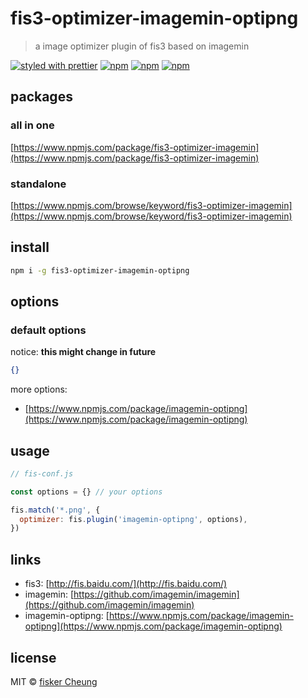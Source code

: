# fis3-optimizer-imagemin-optipng

> a image optimizer plugin of fis3 based on imagemin

[![styled with prettier](https://img.shields.io/badge/styled_with-prettier-ff69b4.svg?style=flat-square)](https://github.com/prettier/prettier)
[![npm](https://img.shields.io/npm/v/fis3-optimizer-imagemin-optipng.svg?style=flat-square)](https://www.npmjs.com/package/fis3-optimizer-imagemin-optipng)
[![npm](https://img.shields.io/npm/dt/fis3-optimizer-imagemin-optipng.svg?style=flat-square)](https://www.npmjs.com/package/fis3-optimizer-imagemin-optipng)
[![npm](https://img.shields.io/npm/dm/fis3-optimizer-imagemin-optipng.svg?style=flat-square)](https://www.npmjs.com/package/fis3-optimizer-imagemin-optipng)

## packages

### all in one

[https://www.npmjs.com/package/fis3-optimizer-imagemin](https://www.npmjs.com/package/fis3-optimizer-imagemin)

### standalone

[https://www.npmjs.com/browse/keyword/fis3-optimizer-imagemin](https://www.npmjs.com/browse/keyword/fis3-optimizer-imagemin)

## install

```sh
npm i -g fis3-optimizer-imagemin-optipng
```

## options

### default options

notice: **this might change in future**

```json
{}
```

more options:

- [https://www.npmjs.com/package/imagemin-optipng](https://www.npmjs.com/package/imagemin-optipng)

## usage

```js
// fis-conf.js

const options = {} // your options

fis.match('*.png', {
  optimizer: fis.plugin('imagemin-optipng', options),
})
```

## links

- fis3: [http://fis.baidu.com/](http://fis.baidu.com/)
- imagemin: [https://github.com/imagemin/imagemin](https://github.com/imagemin/imagemin)
- imagemin-optipng: [https://www.npmjs.com/package/imagemin-optipng](https://www.npmjs.com/package/imagemin-optipng)

## license

MIT © [fisker Cheung](https://www.fiskercheung.com/)
